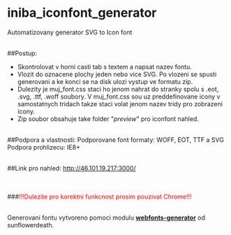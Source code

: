# iniba_iconfont_generator
Automatizovany generator SVG to Icon font<br><br>

##Postup:
- Skontrolovat v horni casti tab s textem a napsat nazev fontu.<br>
- Vlozit do oznacene plochy jeden nebo vice SVG. Po vlozeni se spusti generovani a ke konci se na disk ulozi vystup ve formatu zip.<br>
- Dulezity je muj_font.css staci ho jenom nahrat do stranky spolu s .eot, .svg, .ttf, .woff soubory. V muj_font.css sou uz preddefinovane icony v samostatnych tridach takze staci volat jenom nazev tridy pro zobrazeni icony.<br>
- Zip soubor obsahuje take folder "_preview_" pro iconfont nahled.<br><br>


##Podpora a vlastnosti:
Podporovane font formaty: WOFF, EOT, TTF a SVG<br>
Podpora prohlizecu: IE8+<br><br>

##Link pro nahled:
http://46.101.19.217:3000/<br><br><br>

###<font color="red">!!!Dulezite pro korektni funkcnost prosim pouzivat Chrome!!!</font><br><br>

Generovani fontu vytvoreno pomoci modulu <a href="https://github.com/sunflowerdeath/webfonts-generator"><b>webfonts-generator</b></a> od sunflowerdeath.
